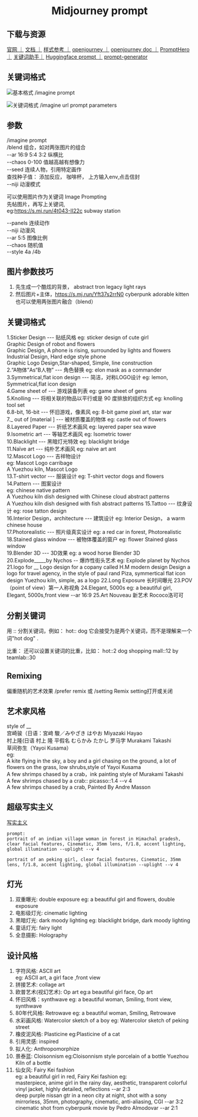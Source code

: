 # <center>Midjourney prompt</center>

## 下载与资源
[官网 ｜](https://www.midjourney.com/)
[文档 ｜](https://docs.midjourney.com/docs/quick-start)
[样式参考 ｜](https://github.com/willwulfken/MidJourney-Styles-and-Keywords-Reference)
[openjourney ｜](https://replicate.com/prompthero/openjourney/api#run)
[openjourney doc ｜](https://replicate.com/docs)
[PromptHero ｜](https://prompthero.com/) 
[关键词助手｜](https://prompt.noonshot.com/midjourney) 
[Huggingface prompt ｜](huggingface.co/spaces/doevent/prompt-generator)
[prompt-generator ](https://www.howtoleverageai.com/midjourney-prompt-generator)


## 关键词格式
![基本格式](https://cdn.document360.io/3040c2b6-fead-4744-a3a9-d56d621c6c7e/Images/Documentation/MJ_Prompt_basic.png)
/imagine prompt 

![关键词格式 ](https://cdn.document360.io/3040c2b6-fead-4744-a3a9-d56d621c6c7e/Images/Documentation/MJ%20Prompt.png)
/imagine url prompt parameters 

## 参数
/imagine prompt <br>
/blend 组合，如对两张图片的组合 <br>
--ar 16:9  5:4  3:2 纵横比<br>
--chaos 0-100 值越高越有想像力<br>
--seed 连续人物，引用特定画作<br>
  查找种子值： 添加反应， 咖啡杯， 上方输入env,点击信封<br>
--niji 动漫模式<br>

可以使用图片作为关键词  Image Prompting<br>
  先帖图片，再写上关键词, <br>
  eg:https://s.mj.run/4t043-II22c subway station 

--panels 连续动作 <br>
--niji   动漫风<br>
--ar 5:5 图像比例<br>
--chaos 随机值   <br>
--style 4a /4b<br>

## 图片参数技巧
1. 先生成一个酷炫的背景， abstract tron legacy light rays
2. 然后图片+主体，https://s.mj.run/Yft37s2rrN0 cyberpunk adorable kitten
  也可以使用两张图片融合（blend）

## 关键词格式
1.Sticker Design --- 贴纸风格 eg: sticker design of cute girl <br>
  Graphic Design of robot and flowers <br>
  Graphic Design, A phone is rising, surrounded by lights and flowers<br>
  Industrial Design, Hard edge style phone<br>
  Graphic Logo Design,Star-shaped, Simple, line construction<br>
2.“A物体”As“B人物”  --- 角色替换 eg: elon mask as a commander<br>
3.Symmetrical,flat icon design --- 简洁，对称LOGO设计 eg: lemon, Symmetrical,flat icon design <br>
4.Game sheet of --- 游戏装备列表 eg: game sheet of gens <br>
5.Knolling --- 将相关联的物品以平行或是 90 度排放的组织方式  eg: knolling tool set <br>
6.8-bit, 16-bit  --- 怀旧游戏，像素风 eg: 8-bit game pixel art, star war <br>
7._ out of [material ]  --- 被材质覆盖的物体 eg: castle out of flowers <br>
8.Layered Paper  --- 折纸艺术画风 eg: layered paper sea wave<br>
9.Isometric art  ---  等轴艺术画风 eg: Isometric tower<br>
10.Blacklight ---  黑暗灯光特效 eg: blacklight bridge<br>
11.Naïve art ---  纯朴艺术画风 eg: naive art ant<br>
12.Mascot Logo --- 吉祥物设计 <br>
  eg: Mascot Logo carribage<br>
      A Yuezhou kiln, Mascot Logo<br>
13.T-shirt vector --- 服装设计 eg: T-shirt vector dogs and flowers<br>
14.Pattern --- 图案设计  <br>
  eg: chinese native pattern<br>
  A Yuezhou kiln dish designed with Chinese cloud abstract patterns <br>
  A Yuezhou kiln dish designed with fish abstract patterns
15.Tattoo --- 纹身设计 eg: rose tatton design<br>
16.Interior Design，architecture --- 建筑设计 eg: Interior Design， a warm chinese house<br>
17.Photorealistic --- 照片级真实设计 eg: a red car in forest, Photorealistic <br>
18.Stained glass window --- 被物体覆盖的窗户 eg: flower Stained glass window <br>
19.Blender 3D --- 3D效果 eg: a wood horse Blender 3D<br>
20.Explode_____by Nychos -- 爆炸性街头艺术 eg: Explode planet by Nychos
21.logo for __
  Logo design for a copany called H.M modern design
  Design a logo for travel agency, in the style of paul rand
  Piza, symmertical flat icon design
  Yuezhou kiln, simple, as a logo
22.Long Exposure 长时间曝光
23.POV （point of view）第一人称视角
24.Elegant, 5000s 
 eg: a beautiful girl, Elegant, 5000s,front view --ar 16:9 
25.Art Nouveau 新艺术   Rococo洛可可


## 分割关键词
用 :: 分割关键词，例如： hot:: dog 
它会接受为是两个关键词，而不是理解来一个词"hot dog" .

比重：
还可以设置关键词的比重，比如： 
  hot::2 dog 
  shopping mall::12  by teamlab::30

## Remixing
偏重随机的艺术效果
/prefer remix  或 /setting Remix setting打开或关闭


## 艺术家风格
style of __ <br>
  宫崎骏（日语：宮﨑 駿／みやざき はやお Miyazaki Hayao<br>
  村上隆(日语 村上 隆 平假名 むらかみ たかし 罗马字 Murakami Takashi<br>
  草间弥生（Yayoi Kusama）<br>
eg:<br>
A kite flying in the sky, a boy and a girl chasing on the ground, a lot of <br>flowers on the grass, low shrubs,style of Yayoi Kusama<br>
A few shrimps chased by a crab，ink painting style of Murakami Takashi <br>
A few shrimps chased by a crab:: picasso::1.4 --v 4<br>
A few shrimps chased by a crab, Painted By Andre Masson<br>


## 超级写实主义
[写实主义](https://www.reddit.com/r/midjourney/comments/119mwu2/i_entered_every_fancy_keyword_that_i_knew_of_to/)
```  
prompt:
portrait of an indian village woman in forest in Himachal pradesh, clear facial features, Cinematic, 35mm lens, f/1.8, accent lighting, global illumination --uplight --v 4

portrait of an peking girl, clear facial features, Cinematic, 35mm lens, f/1.8, accent lighting, global illumination --uplight --v 4
```

## 灯光
1. 双重曝光: double exposure 
   eg: a beautiful girl and flowers, double exposure
2. 电影级灯光: cinematic lighting
3. 黑暗灯光: dark moody lighting 
   eg: blacklight bridge, dark moody lighting 
4. 童话灯光: fairy light
5. 全息摄影: Holography

## 设计风格
1. 字符风格: ASCII art <br>
  eg: ASCII art, a girl face ,front view
2. 拼接艺术: collage art
3. 欧普艺术(视幻艺术): Op art 
  eg:a beautiful girl face, Op art 
4. 怀旧风格：synthwave
 eg: a beautiful woman, Smiling, front view, synthwave
5. 80年代风格: Retrowave  eg: a beautiful woman, Smiling, Retrowave 
6. 水彩画风格: Watercolor sketch of a boy
 eg: Watercolor sketch of peking street
7. 橡皮泥风格: Plasticine
  eg:Plasticine of a cat
8. 引用灵感: inspired
9. 拟人化: Anthropomorphize
10. 景泰蓝: Cloisonnism
   eg:Cloisonnism style porcelain of a bottle
      Yuezhou Kiln of a bottle
11. 仙女风: Fairy Kei fashion  <br> 
  eg: a beautiful girl in red, Fairy Kei fashion
eg:<br> 
masterpiece, anime girl in the rainy day, aesthetic, transparent colorful vinyl jacket, highly detailed, reflections --ar 2:3<br> 
deep purple nissan gtr in a neon city at night, shot with a sony mirrorless, 35mm, photography, cinematic, anti-aliasing, CGI --ar 3:2 <br> 
cinematic shot from cyberpunk movie by Pedro Almodovar --ar 2:1

